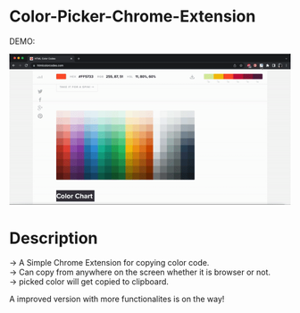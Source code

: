 # Color-Picker-Chrome-Extension

DEMO: 

<img src="https://github.com/aayushjha5/Color-Picker-Chrome-Extension-/blob/main/demo.gif"/>

# Description

-> A Simple Chrome Extension for copying color code.\
-> Can copy from anywhere on the screen whether it is browser or not.\
-> picked color will get copied to clipboard.

A improved version with more functionalites is on the way!


